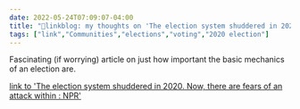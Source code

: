 ```yaml
---
date: 2022-05-24T07:09:07-04:00
title: "🔗linkblog: my thoughts on 'The election system shuddered in 2020. Now, there are fears of an attack within : NPR'"
tags: ["link","Communities","elections","voting","2020 election"]
---
```

Fascinating (if worrying) article on just how important the basic mechanics of an election are.
 

[link to 'The election system shuddered in 2020. Now, there are fears of an attack within : NPR'](https://www.npr.org/2022/05/24/1099591174/election-results-midterms-trump-biden-fraud-poll-workers-michigan-denial)
